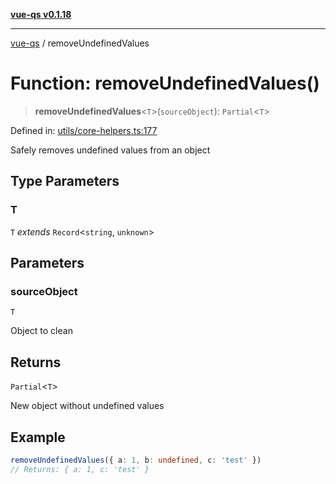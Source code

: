 [**vue-qs v0.1.18**](../README.md)

***

[vue-qs](../README.md) / removeUndefinedValues

# Function: removeUndefinedValues()

> **removeUndefinedValues**\<`T`\>(`sourceObject`): `Partial`\<`T`\>

Defined in: [utils/core-helpers.ts:177](https://github.com/iamsomraj/vue-qs/blob/bdb41c8152865a4fb600c24be642289b5d115cbf/src/utils/core-helpers.ts#L177)

Safely removes undefined values from an object

## Type Parameters

### T

`T` *extends* `Record`\<`string`, `unknown`\>

## Parameters

### sourceObject

`T`

Object to clean

## Returns

`Partial`\<`T`\>

New object without undefined values

## Example

```ts
removeUndefinedValues({ a: 1, b: undefined, c: 'test' })
// Returns: { a: 1, c: 'test' }
```
